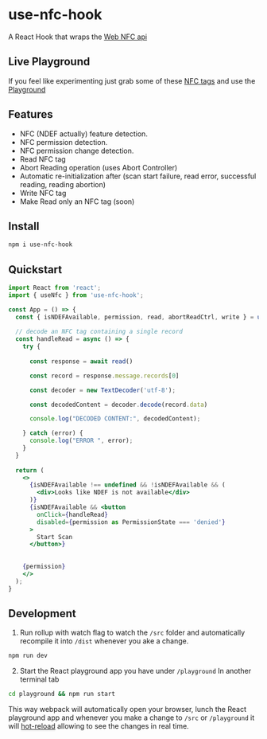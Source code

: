 # use-nfc-hook

A React Hook that wraps the [Web NFC api](https://w3c.github.io/web-nfc/#handover-records)

## Live Playground

If you feel like experimenting just grab some of these [NFC tags](https://www.amazon.it/Outus-Moneta-riscrivibile-Bianco-Schede/dp/B08CRLRT5J/ref=sr_1_7?__mk_it_IT=%C3%85M%C3%85%C5%BD%C3%95%C3%91&crid=2LYA7M87LYH0T&keywords=nfc+tag&qid=1657730581&sprefix=nfc+tag%2Caps%2C90&sr=8-7) and use the [Playground](https://nfc-inhopj.vercel.app/)

## Features

- NFC (NDEF actually) feature detection.
- NFC permission detection.
- NFC permission change detection.
- Read NFC tag
- Abort Reading operation (uses Abort Controller)
- Automatic re-initialization after (scan start failure, read error, successful reading, reading abortion)
- Write NFC tag
- Make Read only an NFC tag (soon)

## Install

```bash
npm i use-nfc-hook
```

## Quickstart

```jsx
import React from 'react';
import { useNfc } from 'use-nfc-hook';

const App = () => {
  const { isNDEFAvailable, permission, read, abortReadCtrl, write } = useNfc()
  
  // decode an NFC tag containing a single record
  const handleRead = async () => {
    try {
      
      const response = await read()

      const record = response.message.records[0]

      const decoder = new TextDecoder('utf-8');

      const decodedContent = decoder.decode(record.data)

      console.log("DECODED CONTENT:", decodedContent);

    } catch (error) {
      console.log("ERROR ", error);
    }
  }
  
  return (
    <>
      {isNDEFAvailable !== undefined && !isNDEFAvailable && (
        <div>Looks like NDEF is not available</div>
      )}
      {isNDEFAvailable && <button
        onClick={handleRead}
        disabled={permission as PermissionState === 'denied'}
      >
        Start Scan
      </button>}
    
    
    {permission}
    </>
  );
}
```

## Development

1. Run rollup with watch flag to watch the `/src` folder and automatically recompile it into `/dist` whenever you ake a change.

```bash
npm run dev
```

2. Start the React playground app you have under `/playground` In another terminal tab

```bash
cd playground && npm run start
```

This way webpack will automatically open your browser, lunch the React playground app and whenever you make a change to `/src` or `/playground` it will [hot-reload](https://webpack.js.org/concepts/hot-module-replacement/) allowing to see the changes in real time.